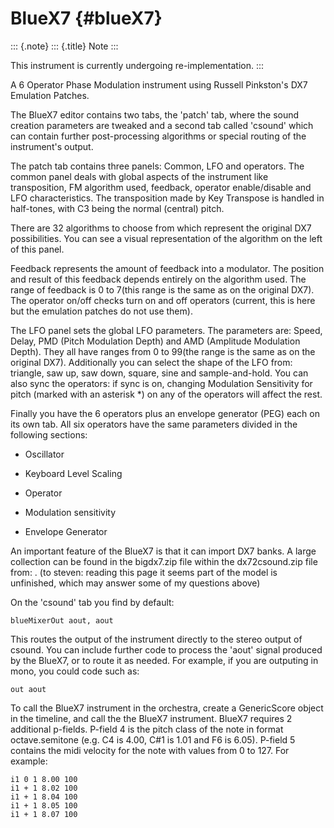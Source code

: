 BlueX7 {#blueX7}
======

::: {.note}
::: {.title}
Note
:::

This instrument is currently undergoing re-implementation.
:::

A 6 Operator Phase Modulation instrument using Russell Pinkston\'s DX7
Emulation Patches.

The BlueX7 editor contains two tabs, the \'patch\' tab, where the sound
creation parameters are tweaked and a second tab called \'csound\' which
can contain further post-processing algorithms or special routing of the
instrument\'s output.

The patch tab contains three panels: Common, LFO and operators. The
common panel deals with global aspects of the instrument like
transposition, FM algorithm used, feedback, operator enable/disable and
LFO characteristics. The transposition made by Key Transpose is handled
in half-tones, with C3 being the normal (central) pitch.

There are 32 algorithms to choose from which represent the original DX7
possibilities. You can see a visual representation of the algorithm on
the left of this panel.

Feedback represents the amount of feedback into a modulator. The
position and result of this feedback depends entirely on the algorithm
used. The range of feedback is 0 to 7(this range is the same as on the
original DX7). The operator on/off checks turn on and off operators
(current, this is here but the emulation patches do not use them).

The LFO panel sets the global LFO parameters. The parameters are: Speed,
Delay, PMD (Pitch Modulation Depth) and AMD (Amplitude Modulation
Depth). They all have ranges from 0 to 99(the range is the same as on
the original DX7). Additionally you can select the shape of the LFO
from: triangle, saw up, saw down, square, sine and sample-and-hold. You
can also sync the operators: if sync is on, changing Modulation
Sensitivity for pitch (marked with an asterisk \*) on any of the
operators will affect the rest.

Finally you have the 6 operators plus an envelope generator (PEG) each
on its own tab. All six operators have the same parameters divided in
the following sections:

-   Oscillator

-   Keyboard Level Scaling

-   Operator

-   Modulation sensitivity

-   Envelope Generator

An important feature of the BlueX7 is that it can import DX7 banks. A
large collection can be found in the bigdx7.zip file within the
dx72csound.zip file from: [](http://www.parnasse.com/dx72csnd.shtml).
(to steven: reading this page it seems part of the model is unfinished,
which may answer some of my questions above)

On the \'csound\' tab you find by default:

    blueMixerOut aout, aout

This routes the output of the instrument directly to the stereo output
of csound. You can include further code to process the \'aout\' signal
produced by the BlueX7, or to route it as needed. For example, if you
are outputing in mono, you could code such as:

    out aout

To call the BlueX7 instrument in the orchestra, create a GenericScore
object in the timeline, and call the the BlueX7 instrument. BlueX7
requires 2 additional p-fields. P-field 4 is the pitch class of the note
in format octave.semitone (e.g. C4 is 4.00, C\#1 is 1.01 and F6 is
6.05). P-field 5 contains the midi velocity for the note with values
from 0 to 127. For example:

    i1 0 1 8.00 100
    i1 + 1 8.02 100
    i1 + 1 8.04 100
    i1 + 1 8.05 100
    i1 + 1 8.07 100
